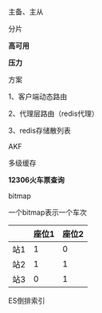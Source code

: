 主备、主从

分片

**高可用**

**压力**

方案

1、客户端动态路由

2、代理层路由（redis代理）

3、redis存储散列表

AKF

多级缓存

**12306火车票查询**

bitmap

一个bitmap表示一个车次

|      | 座位1 | 座位2 |
| ---- | ----- | ----- |
| 站1  | 1     | 0     |
| 站2  | 1     | 1     |
| 站3  | 0     | 1     |







ES倒排索引